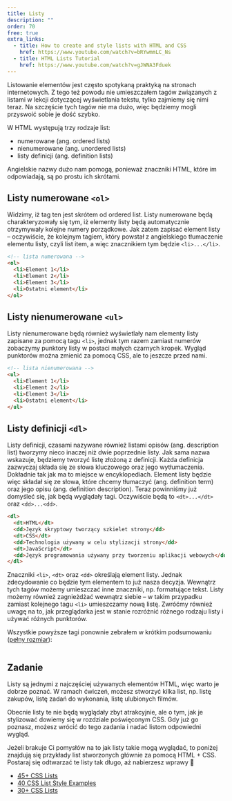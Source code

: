 ```yaml
---
title: Listy
description: ""
order: 70
free: true
extra_links:
  - title: How to create and style lists with HTML and CSS
    href: https://www.youtube.com/watch?v=bRYwmmLC_Ns
  - title: HTML Lists Tutorial
    href: https://www.youtube.com/watch?v=gJWNA3Fduek
---
```


<script>
	import Codepen from "$lib/components/ui/Codepen.svelte";
</script>

Listowanie elementów jest często spotykaną praktyką na stronach internetowych. Z tego też powodu nie umieszczałem tagów związanych z listami w lekcji dotyczącej wyświetlania tekstu, tylko zajmiemy się nimi teraz. Na szczęście tych tagów nie ma dużo, więc będziemy mogli przyswoić sobie je dość szybko.

W HTML występują trzy rodzaje list:

- numerowane (ang. ordered lists)
- nienumerowane (ang. unordered lists)
- listy definicji (ang. definition lists)

Angielskie nazwy dużo nam pomogą, ponieważ znaczniki HTML, które im odpowiadają, są po prostu ich skrótami.

## Listy numerowane `<ol>`

Widzimy, iż tag ten jest skrótem od ordered list. Listy numerowane będą charakteryzowały się tym, iż elementy listy będą automatycznie otrzymywały kolejne numery porządkowe. Jak zatem zapisać element listy – oczywiście, że kolejnym tagiem, który powstał z angielskiego tłumaczenie elementu listy, czyli list item, a więc znacznikiem tym będzie `<li>...</li>`.

```html
<!-- lista numerowana -->
<ol>
  <li>Element 1</li>
  <li>Element 2</li>
  <li>Element 3</li>
  <li>Ostatni element</li>
</ol>
```

## Listy nienumerowane `<ul>`

Listy nienumerowane będą również wyświetlały nam elementy listy zapisane za pomocą tagu `<li>`, jednak tym razem zamiast numerów zobaczymy punktory listy w postaci małych czarnych kropek. Wygląd punktorów można zmienić za pomocą CSS, ale to jeszcze przed nami.

```html
<!-- lista nienumerowana -->
<ul>
  <li>Element 1</li>
  <li>Element 2</li>
  <li>Element 3</li>
  <li>Ostatni element</li>
</ul>
```

## Listy definicji `<dl>`

Listy definicji, czasami nazywane również listami opisów (ang. description list) tworzymy nieco inaczej niż dwie poprzednie listy. Jak sama nazwa wskazuje, będziemy tworzyć listę złożoną z definicji. Każda definicja zazwyczaj składa się ze słowa kluczowego oraz jego wytłumaczenia. Dokładnie tak jak ma to miejsce w encyklopediach. Element listy będzie więc składał się ze słowa, które chcemy tłumaczyć (ang. definition term) oraz jego opisu (ang. definition description). Teraz powinniśmy już domyśleć się, jak będą wyglądały tagi. Oczywiście będą to `<dt>...</dt>` oraz `<dd>...<dd>`.

```html
<dl>
  <dt>HTML</dt>
  <dd>Język skryptowy tworzący szkielet strony</dd>
  <dt>CSS</dt>
  <dd>Technologia używany w celu stylizacji strony</dd>
  <dt>JavaScript</dt>
  <dd>Język programowania używany przy tworzeniu aplikacji webowych</dd>
</dl>
```

Znaczniki `<li>`, `<dt>` oraz `<dd>` określają element listy. Jednak zdecydowanie co będzie tym elementem to już nasza decyzja. Wewnątrz tych tagów możemy umieszczać inne znaczniki, np. formatujące tekst. Listy możemy również zagnieżdżać wewnątrz siebie – w takim przypadku zamiast kolejnego tagu `<li>` umieszczamy nową listę. Zwróćmy również uwagę na to, jak przeglądarka jest w stanie rozróżnić różnego rodzaju listy i używać różnych punktorów.

<Codepen id="BavOpwd" />

Wszystkie powyższe tagi ponownie zebrałem w krótkim podsumowaniu ([pełny rozmiar](/kurs/statyczna/img/podstawy-html/listy.png)):

<img alt="" src="/kurs/statyczna/img/podstawy-html/listy.png" />

## Zadanie

Listy są jednymi z najczęściej używanych elementów HTML, więc warto je dobrze poznać. W ramach ćwiczeń, możesz stworzyć kilka list, np. listę zakupów, listę zadań do wykonania, listę ulubionych filmów.

Obecnie listy te nie będą wyglądały zbyt atrakcyjnie, ale o tym, jak je stylizować dowiemy się w rozdziale poświęconym CSS. Gdy już go poznasz, możesz wrócić do tego zadania i nadać listom odpowiedni wygląd.

Jeżeli brakuje Ci pomysłów na to jak listy takie mogą wyglądać, to poniżej znajdują się przykłady list stworzonych głównie za pomocą HTML + CSS. Postaraj się odtwarzać te listy tak długo, aż nabierzesz wprawy 💪

- [45+ CSS Lists](https://freefrontend.com/css-lists/)
- [40 CSS List Style Examples](https://devdevout.com/css/css-list-styles)
- [30+ CSS Lists](https://devsnap.me/css-lists)

